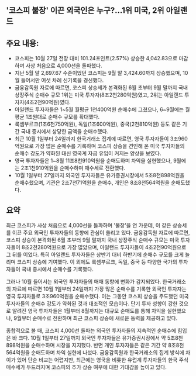 ## '코스피 불장' 이끈 외국인은 누구?…1위 미국, 2위 아일랜드

## 주요 내용:
*   코스피는 10월 27일 전장 대비 101.24포인트(2.57%) 상승한 4,042.83으로 마감하며 사상 처음으로 4,000선을 돌파했다.
*   지난 5월 말 2,697.67 수준이었던 코스피는 9월 말 3,424.60까지 상승했으며, 10월 들어서만 여섯 차례 신기록을 경신했다.
*   금융감독원 자료에 따르면, 코스피 상승세가 본격화된 6월 초부터 9월 말까지 국내 상장주식 순매수 규모 1위는 미국 투자자(8조2천280억원)였고, 2위는 아일랜드 투자자(4조2천90억원)였다.
*   아일랜드 투자자들은 1~5월 월평균 1천400억원 순매수에 그쳤으나, 6~9월에는 월평균 1조원대로 순매수 규모를 확대했다.
*   룩셈부르크(1조6천750억원), 독일(1조600억원), 중국(2천810억원) 등도 같은 기간 국내 증시에서 상당한 금액을 순매수했다.
*   최근 10월 1일부터 24일까지 한국거래소 집계에 따르면, 영국 투자자들이 3조960억원으로 가장 많은 순매수를 기록하며 코스피 상승을 견인해 온 미국 투자자들의 순매수 강도가 약화된 대신 영국계 자금 유입이 커지는 양상을 보였다.
*   영국 투자자들은 1~8월 11조8천910억원을 순매도하며 차익을 실현했으나, 9월에는 2조1천910억원을 순매수하며 매수세로 전환했다.
*   10월 1일부터 27일까지 외국인 투자자들은 유가증권시장에서 5조8천898억원을 순매수했으며, 기관은 2조7천71억원을 순매수, 개인은 8조8천564억원을 순매도했다.

## 요약

최근 코스피가 사상 처음으로 4,000선을 돌파하며 '불장'을 연 가운데, 이 같은 상승세를 이끈 주요 외국인 투자자들의 동향에 관심이 쏠리고 있다. 금융감독원 자료에 따르면, 코스피 상승이 본격화된 6월 초부터 9월 말까지 국내 상장주식 순매수 규모는 미국 투자자들이 8조2천280억원으로 가장 많았으며, 아일랜드 투자자들이 4조2천90억원으로 그 뒤를 이었다. 특히 아일랜드 투자자들은 상반기 대비 하반기에 순매수 규모를 크게 늘리며 코스피 상승에 기여했다. 이 외에도 룩셈부르크, 독일, 중국 등 다양한 국가의 투자자들이 국내 증시에서 순매수를 기록했다.

그러나 10월 들어서는 외국인 투자자들의 매매 동향에 변화가 감지되었다. 한국거래소의 자료에 따르면 10월 1일부터 24일까지 가장 많은 순매수를 기록한 외국인 투자자는 영국 투자자들로 3조960억원을 순매수했다. 이는 그동안 코스피 상승을 주도했던 미국 투자자들의 순매수 강도가 약화된 것과 대조적인 모습이다. 단기 투자 성향이 강한 것으로 알려진 영국 투자자들은 1월부터 8월까지는 대규모 순매도를 통해 차익을 실현했으나, 9월부터 순매수로 전환하며 최근 코스피 상승에 새로운 동력을 제공하고 있다.

종합적으로 볼 때, 코스피 4,000선 돌파는 외국인 투자자들의 지속적인 순매수에 힘입은 바 크다. 10월 1일부터 27일까지 외국인 투자자들은 유가증권시장에서 약 5조8천898억원을 순매수하며 시장을 지지했다. 반면 개인 투자자들은 같은 기간 약 8조8천564억원을 순매도하며 차익 실현에 나섰다. 금융감독원과 한국거래소의 집계 방식에 차이가 있어 단순 비교는 어렵지만, 최근에는 영국을 비롯한 유럽계 투자자들의 한국 주식 매수세가 두드러지며 코스피의 추가 상승 여부에 대한 기대감을 높이고 있다.
